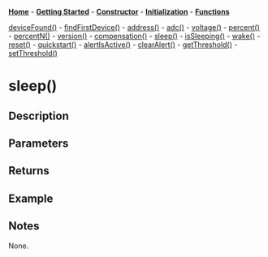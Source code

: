 [**Home**](https://porrey.github.io/max1704x) -
[**Getting Started**](https://porrey.github.io/max1704x/getting-started) -
[**Constructor**](https://porrey.github.io/max1704x/constructor) -
[**Initialization**](https://porrey.github.io/max1704x/initialization) -
[**Functions**](https://porrey.github.io/max1704x/functions)

[deviceFound()](https://porrey.github.io/max1704x/functions/deviceFound) -
[findFirstDevice()](https://porrey.github.io/max1704x/functions/findFirstDevice) -
[address()](https://porrey.github.io/max1704x/functions/address) -
[adc()](https://porrey.github.io/max1704x/functions/adc) -
[voltage()](https://porrey.github.io/max1704x/functions/voltage) -
[percent()](https://porrey.github.io/max1704x/functions/percent) -
[percentN()](https://porrey.github.io/max1704x/functions/percentN) -
[version()](https://porrey.github.io/max1704x/functions/percentN) -
[compensation()](https://porrey.github.io/max1704x/functions/percentN) -
[sleep()](https://porrey.github.io/max1704x/functions/percentN) -
[isSleeping()](https://porrey.github.io/max1704x/functions/percentN) -
[wake()](https://porrey.github.io/max1704x/functions/percentN) -
[reset()](https://porrey.github.io/max1704x/functions/percentN) -
[quickstart()](https://porrey.github.io/max1704x/functions/percentN) -
[alertIsActive()](https://porrey.github.io/max1704x/functions/percentN) -
[clearAlert()](https://porrey.github.io/max1704x/functions/percentN) -
[getThreshold()](https://porrey.github.io/max1704x/functions/percentN) -
[setThreshold()](https://porrey.github.io/max1704x/functions/percentN)

# sleep()
## Description


## Parameters


## Returns


## Example


## Notes
None.